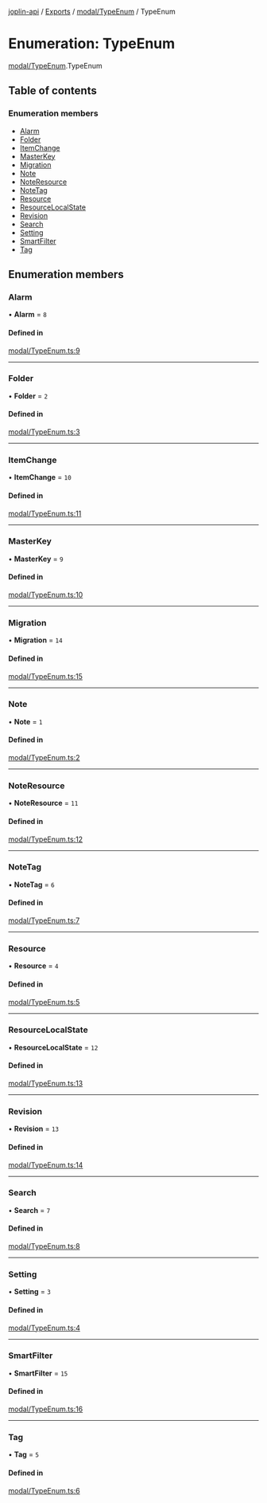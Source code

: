 [joplin-api](../README.md) / [Exports](../modules.md) / [modal/TypeEnum](../modules/modal_TypeEnum.md) / TypeEnum

# Enumeration: TypeEnum

[modal/TypeEnum](../modules/modal_TypeEnum.md).TypeEnum

## Table of contents

### Enumeration members

- [Alarm](modal_TypeEnum.TypeEnum.md#alarm)
- [Folder](modal_TypeEnum.TypeEnum.md#folder)
- [ItemChange](modal_TypeEnum.TypeEnum.md#itemchange)
- [MasterKey](modal_TypeEnum.TypeEnum.md#masterkey)
- [Migration](modal_TypeEnum.TypeEnum.md#migration)
- [Note](modal_TypeEnum.TypeEnum.md#note)
- [NoteResource](modal_TypeEnum.TypeEnum.md#noteresource)
- [NoteTag](modal_TypeEnum.TypeEnum.md#notetag)
- [Resource](modal_TypeEnum.TypeEnum.md#resource)
- [ResourceLocalState](modal_TypeEnum.TypeEnum.md#resourcelocalstate)
- [Revision](modal_TypeEnum.TypeEnum.md#revision)
- [Search](modal_TypeEnum.TypeEnum.md#search)
- [Setting](modal_TypeEnum.TypeEnum.md#setting)
- [SmartFilter](modal_TypeEnum.TypeEnum.md#smartfilter)
- [Tag](modal_TypeEnum.TypeEnum.md#tag)

## Enumeration members

### Alarm

• **Alarm** = `8`

#### Defined in

[modal/TypeEnum.ts:9](https://github.com/rxliuli/joplin-utils/blob/f2c832f/libs/joplin-api/src/modal/TypeEnum.ts#L9)

---

### Folder

• **Folder** = `2`

#### Defined in

[modal/TypeEnum.ts:3](https://github.com/rxliuli/joplin-utils/blob/f2c832f/libs/joplin-api/src/modal/TypeEnum.ts#L3)

---

### ItemChange

• **ItemChange** = `10`

#### Defined in

[modal/TypeEnum.ts:11](https://github.com/rxliuli/joplin-utils/blob/f2c832f/libs/joplin-api/src/modal/TypeEnum.ts#L11)

---

### MasterKey

• **MasterKey** = `9`

#### Defined in

[modal/TypeEnum.ts:10](https://github.com/rxliuli/joplin-utils/blob/f2c832f/libs/joplin-api/src/modal/TypeEnum.ts#L10)

---

### Migration

• **Migration** = `14`

#### Defined in

[modal/TypeEnum.ts:15](https://github.com/rxliuli/joplin-utils/blob/f2c832f/libs/joplin-api/src/modal/TypeEnum.ts#L15)

---

### Note

• **Note** = `1`

#### Defined in

[modal/TypeEnum.ts:2](https://github.com/rxliuli/joplin-utils/blob/f2c832f/libs/joplin-api/src/modal/TypeEnum.ts#L2)

---

### NoteResource

• **NoteResource** = `11`

#### Defined in

[modal/TypeEnum.ts:12](https://github.com/rxliuli/joplin-utils/blob/f2c832f/libs/joplin-api/src/modal/TypeEnum.ts#L12)

---

### NoteTag

• **NoteTag** = `6`

#### Defined in

[modal/TypeEnum.ts:7](https://github.com/rxliuli/joplin-utils/blob/f2c832f/libs/joplin-api/src/modal/TypeEnum.ts#L7)

---

### Resource

• **Resource** = `4`

#### Defined in

[modal/TypeEnum.ts:5](https://github.com/rxliuli/joplin-utils/blob/f2c832f/libs/joplin-api/src/modal/TypeEnum.ts#L5)

---

### ResourceLocalState

• **ResourceLocalState** = `12`

#### Defined in

[modal/TypeEnum.ts:13](https://github.com/rxliuli/joplin-utils/blob/f2c832f/libs/joplin-api/src/modal/TypeEnum.ts#L13)

---

### Revision

• **Revision** = `13`

#### Defined in

[modal/TypeEnum.ts:14](https://github.com/rxliuli/joplin-utils/blob/f2c832f/libs/joplin-api/src/modal/TypeEnum.ts#L14)

---

### Search

• **Search** = `7`

#### Defined in

[modal/TypeEnum.ts:8](https://github.com/rxliuli/joplin-utils/blob/f2c832f/libs/joplin-api/src/modal/TypeEnum.ts#L8)

---

### Setting

• **Setting** = `3`

#### Defined in

[modal/TypeEnum.ts:4](https://github.com/rxliuli/joplin-utils/blob/f2c832f/libs/joplin-api/src/modal/TypeEnum.ts#L4)

---

### SmartFilter

• **SmartFilter** = `15`

#### Defined in

[modal/TypeEnum.ts:16](https://github.com/rxliuli/joplin-utils/blob/f2c832f/libs/joplin-api/src/modal/TypeEnum.ts#L16)

---

### Tag

• **Tag** = `5`

#### Defined in

[modal/TypeEnum.ts:6](https://github.com/rxliuli/joplin-utils/blob/f2c832f/libs/joplin-api/src/modal/TypeEnum.ts#L6)
